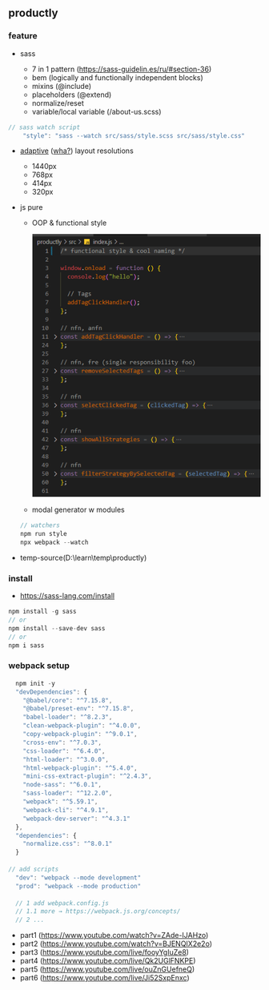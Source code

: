 ## productly

### feature

- sass

  - 7 in 1 pattern (https://sass-guidelin.es/ru/#section-36)
  - bem (logically and functionally independent blocks)
  - mixins (@include)
  - placeholders (@extend)
  - normalize/reset
  - variable/local variable (/about-us.scss)

```js
// sass watch script
    "style": "sass --watch src/sass/style.scss src/sass/style.css"
```

- <ins>adaptive</ins> ([wha?](https://www.google.com/search?q=adaptive+vs+responsive)) layout resolutions

  - 1440px
  - 768px
  - 414px
  - 320px

- js pure

  - OOP & functional style

    ![functional style](productly/readmeAssets/functional-prog.png)

  - modal generator w modules

  ```js
  // watchers
  npm run style
  npx webpack --watch
  ```

- temp-source(D:\learn\temp\productly)

### install

- https://sass-lang.com/install

```js
npm install -g sass
// or
npm install --save-dev sass
// or
npm i sass
```

### webpack setup

```js
  npm init -y
  "devDependencies": {
    "@babel/core": "^7.15.8",
    "@babel/preset-env": "^7.15.8",
    "babel-loader": "^8.2.3",
    "clean-webpack-plugin": "^4.0.0",
    "copy-webpack-plugin": "^9.0.1",
    "cross-env": "^7.0.3",
    "css-loader": "^6.4.0",
    "html-loader": "^3.0.0",
    "html-webpack-plugin": "^5.4.0",
    "mini-css-extract-plugin": "^2.4.3",
    "node-sass": "^6.0.1",
    "sass-loader": "^12.2.0",
    "webpack": "^5.59.1",
    "webpack-cli": "^4.9.1",
    "webpack-dev-server": "^4.3.1"
  },
  "dependencies": {
    "normalize.css": "^8.0.1"
  }

// add scripts
  "dev": "webpack --mode development"
  "prod": "webpack --mode production"

  // 1 add webpack.config.js
  // 1.1 more → https://webpack.js.org/concepts/
  // 2 ...
```

- part1 (https://www.youtube.com/watch?v=ZAde-IJAHzo)
- part2 (https://www.youtube.com/watch?v=BJENQIX2e2o)
- part3 (https://www.youtube.com/live/fooyYgIuZe8)
- part4 (https://www.youtube.com/live/Qk2UGlFNKPE)
- part5 (https://www.youtube.com/live/ouZnGUefneQ)
- part6 (https://www.youtube.com/live/Ji52SxpEnxc)
